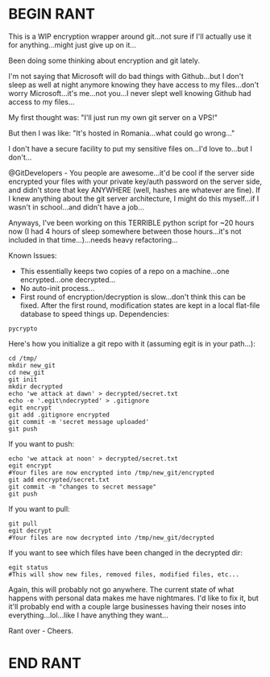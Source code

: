 # BEGIN RANT

This is a WIP encryption wrapper around git...not sure if I'll actually use it for anything...might just give up on it...

Been doing some thinking about encryption and git lately.

I'm not saying that Microsoft will do bad things with Github...but I don't sleep as well at night anymore knowing they have access to my files...don't worry Microsoft...it's me...not you...I never slept well knowing Github had access to my files...

My first thought was: "I'll just run my own git server on a VPS!"

But then I was like: "It's hosted in Romania...what could go wrong..."

I don't have a secure facility to put my sensitive files on...I'd love to...but I don't...

@GitDevelopers - You people are awesome...it'd be cool if the server side encrypted your files with your private key/auth password on the server side, and didn't store that key ANYWHERE (well, hashes are whatever are fine). If I knew anything about the git server architecture, I might do this myself...if I wasn't in school...and didn't have a job...

Anyways, I've been working on this TERRIBLE python script for ~20 hours now (I had 4 hours of sleep somewhere between those hours...it's not included in that time...)...needs heavy refactoring...

Known Issues:
- This essentially keeps two copies of a repo on a machine...one encrypted...one decrypted...
- No auto-init process...
- First round of encryption/decryption is slow...don't think this can be fixed. After the first round, modification states are kept in a local flat-file database to speed things up.
Dependencies:
```
pycrypto
```

Here's how you initialize a git repo with it (assuming egit is in your path...):
```
cd /tmp/
mkdir new_git
cd new_git
git init
mkdir decrypted
echo 'we attack at dawn' > decrypted/secret.txt
echo -e '.egit\ndecrypted' > .gitignore
egit encrypt
git add .gitignore encrypted
git commit -m 'secret message uploaded'
git push
```

If you want to push:
```
echo 'we attack at noon' > decrypted/secret.txt
egit encrypt
#Your files are now encrypted into /tmp/new_git/encrypted
git add encrypted/secret.txt
git commit -m "changes to secret message"
git push
```

If you want to pull:
```
git pull
egit decrypt
#Your files are now decrypted into /tmp/new_git/decrypted
```

If you want to see which files have been changed in the decrypted dir:
```
egit status
#This will show new files, removed files, modified files, etc...
```

Again, this will probably not go anywhere. The current state of what happens with personal data makes me have nightmares. I'd like to fix it, but it'll probably end with a couple large businesses having their noses into everything...lol...like I have anything they want...

Rant over - Cheers.

# END RANT
